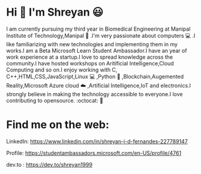 # Hi :wave: I'm Shreyan :smiley:

I am currently pursuing my third year in Biomedical Engineering at Manipal Institute of Technology,Manipal :school: .I'm very passionate about computers :computer: .I like familiarizing with new technologies and implementing them in my works.I am a Beta Microsoft Learn Student Ambassador.I have an year of work experience at a startup.I love to spread knowledge across the community.I have hosted workshops on Aritificial Intelligence,Cloud Computing and so on.I enjoy working with C, C++,HTML,CSS,JavaScript,Linux :computer: ,Python :snake: ,Blockchain,Augemented Reality,Microsoft Azure cloud :cloud: ,Artificial Intelligence,IoT and electronics.I strongly believe in making the technology accessible to everyone.I love contributing to opensource. :octocat: :thought_balloon:

# Find me on the web:

LinkedIn: https://www.linkedin.com/in/shreyan-j-d-fernandes-227789147

Profile: https://studentambassadors.microsoft.com/en-US/profile/4761

dev.to : https://dev.to/shreyan1999
